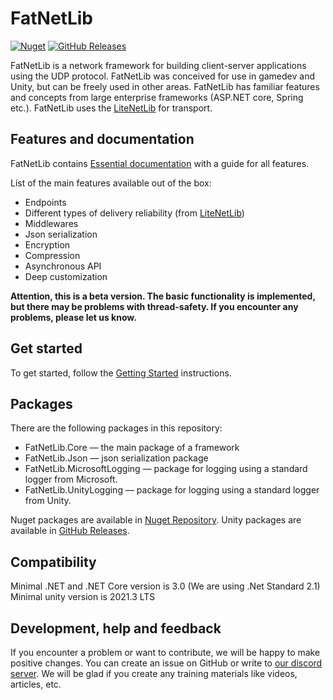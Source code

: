 # FatNetLib

[![Nuget](https://img.shields.io/badge/nuget-0.1.0-blue)](https://www.nuget.org/packages/FatNetLib/)
[![GitHub Releases](https://img.shields.io/badge/github_releases-0.1.0-blue)](https://github.com/VasiliyKolihalov/FatNetLib/releases/)

FatNetLib is a network framework for building client-server applications using the UDP protocol.
FatNetLib was conceived for use in gamedev and Unity, but can be freely used in other
areas.
FatNetLib has familiar features and concepts from large enterprise frameworks (ASP.NET core, Spring etc.).
FatNetLib uses the [LiteNetLib](https://github.com/RevenantX/LiteNetLib#litenetlib) for transport.

## Features and documentation

FatNetLib contains [Essential documentation](docs/2-essentials) with a guide for all features.

List of the main features available out of the box:

* Endpoints
* Different types of delivery reliability (from [LiteNetLib](https://github.com/RevenantX/LiteNetLib))
* Middlewares
* Json serialization
* Encryption
* Compression
* Asynchronous API
* Deep customization

**Attention, this is a beta version.
The basic functionality is implemented, but there may be problems with thread-safety.
If you encounter any problems, please let us know.**

## Get started

To get started, follow the [Getting Started](docs/1-geting-started) instructions.

## Packages

There are the following packages in this repository:

* FatNetLib.Core — the main package of a framework
* FatNetLib.Json — json serialization package
* FatNetLib.MicrosoftLogging — package for logging using a standard logger from Microsoft.
* FatNetLib.UnityLogging — package for logging using a standard logger from Unity.

Nuget packages are available in [Nuget Repository](https://www.nuget.org/packages/FatNetLib/).
Unity packages are available
in [GitHub Releases](https://github.com/VasiliyKolihalov/FatNetLib/releases/).

## Compatibility

Minimal .NET and .NET Core version is 3.0 (We are using .Net Standard 2.1)
Minimal unity version is 2021.3 LTS

## Development, help and feedback

If you encounter a problem or want to contribute, we will be happy to make positive changes.
You can create an issue on GitHub or write to [our discord server](https://discord.gg/TvqeBK9amN/).
We will be glad if you create any training materials like videos, articles, etc.